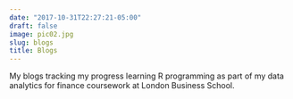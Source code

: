 ```yaml
---
date: "2017-10-31T22:27:21-05:00"
draft: false
image: pic02.jpg
slug: blogs
title: Blogs
---
```


My blogs tracking my progress learning R programming as part of my data analytics for finance coursework at London Business School. 